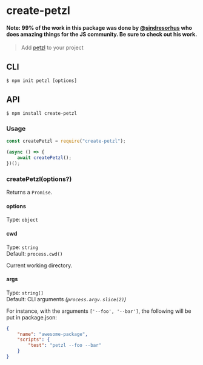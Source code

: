 # create-petzl

#### Note: 99% of the work in this package was done by [@sindresorhus](https://github.com/sindresorhus) who does amazing things for the JS community. Be sure to check out his work.

> Add [petzl](https://github.com/petzljs/petzl) to your project

## CLI

```
$ npm init petzl [options]
```

## API

```
$ npm install create-petzl
```

### Usage

```js
const createPetzl = require("create-petzl");

(async () => {
    await createPetzl();
})();
```

### createPetzl(options?)

Returns a `Promise`.

#### options

Type: `object`

#### cwd

Type: `string`<br>
Default: `process.cwd()`

Current working directory.

#### args

Type: `string[]`<br>
Default: CLI arguments _(`process.argv.slice(2)`)_

For instance, with the arguments `['--foo', '--bar']`, the following will be put in package.json:

```json
{
    "name": "awesome-package",
    "scripts": {
        "test": "petzl --foo --bar"
    }
}
```
